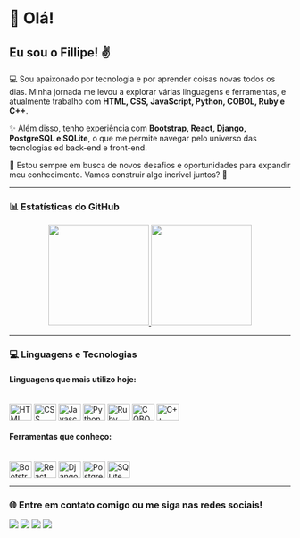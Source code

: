 # 🖖 **Olá!** 
## Eu sou o Fillipe! ✌

💻 Sou apaixonado por tecnologia e por aprender coisas novas todos os dias. Minha jornada me levou a explorar várias linguagens e ferramentas, e atualmente trabalho com **HTML, CSS, JavaScript, Python, COBOL, Ruby e C++**.  

✨ Além disso, tenho experiência com **Bootstrap, React, Django, PostgreSQL e SQLite**, o que me permite navegar pelo universo das tecnologias ed back-end e front-end.  

🌱 Estou sempre em busca de novos desafios e oportunidades para expandir meu conhecimento. Vamos construir algo incrível juntos? 🚀  

---

### 📊 **Estatísticas do GitHub**
<div align="center">
  <a href="https://github.com/Captain-not-so-obvious">
    <img height="180em" src="https://github-readme-stats.vercel.app/api?username=Captain-not-so-obvious&show_icons=true&theme=synthwave&include_all_commits=true&count_private=true"/>
    <img height="180em" src="https://github-readme-stats.vercel.app/api/top-langs/?username=Captain-not-so-obvious&layout=compact&langs_count=7&theme=synthwave"/>
  </a>
</div>

---

### 💻 **Linguagens e Tecnologias**
#### **Linguagens que mais utilizo hoje:**
<div style="display: inline-block"><br>
  <img align="center" alt="HTML logo" height="30" width="40" src="https://cdn.jsdelivr.net/gh/devicons/devicon@latest/icons/html5/html5-original.svg" />
  <img align="center" alt="CSS logo" height="30" width="40" src="https://cdn.jsdelivr.net/gh/devicons/devicon@latest/icons/css3/css3-original.svg" />
  <img align="center" alt="Javascript logo" height="30" width="40" src="https://cdn.jsdelivr.net/gh/devicons/devicon@latest/icons/javascript/javascript-original.svg" /> 
  <img align="center" alt="Python logo" height="30" width="40" src="https://cdn.jsdelivr.net/gh/devicons/devicon@latest/icons/python/python-original.svg" />
 <img align="center" alt="Ruby Logo" height="30" width="40" src="https://cdn.jsdelivr.net/gh/devicons/devicon@latest/icons/ruby/ruby-original.svg" />
  <img align="center" alt="COBOL Logo" height="30" width="40" src="https://www.svgrepo.com/show/373510/cobol.svg" />
  <img align="center" alt="C++ Logo" height="30" width="40" src="https://cdn.jsdelivr.net/gh/devicons/devicon@latest/icons/cplusplus/cplusplus-original.svg" />
</div>

#### **Ferramentas que conheço:**
<div style="display: inline-block"><br>
<img align="center" alt="Bootstrap Logo" height="30" width="40" src="https://cdn.jsdelivr.net/gh/devicons/devicon@latest/icons/bootstrap/bootstrap-original.svg" />
<img align="center" alt="React Logo" height="30" width="40" src="https://cdn.jsdelivr.net/gh/devicons/devicon@latest/icons/react/react-original.svg" />
<img align="center" alt="Django Logo" height="30" width="40" src="https://cdn.jsdelivr.net/gh/devicons/devicon@latest/icons/django/django-plain.svg" />
<img align="center" alt="Postgre Logo" height="30" width="40" src="https://cdn.jsdelivr.net/gh/devicons/devicon@latest/icons/postgresql/postgresql-original.svg" />
<img align="center" alt="SQLite Logo" height="30" width="40" src="https://cdn.jsdelivr.net/gh/devicons/devicon@latest/icons/sqlite/sqlite-original.svg" />
</div>

---

### 🌐 **Entre em contato comigo ou me siga nas redes sociais!**
<div>
  <a href="https://www.instagram.com/eu_sou_o_fillipe/" target="_blank"><img src="https://img.shields.io/badge/Instagram-E4405F?style=for-the-badge&logo=instagram&logoColor=white" target="_blank"></a>
  <a href="https://www.linkedin.com/in/fillipe-moreira-33aa83180/" target="_blank"><img src="https://img.shields.io/badge/LinkedIn-0077B5?style=for-the-badge&logo=linkedin&logoColor=white" target="_blank"></a>
  <a href="https://open.spotify.com/user/22nkaf7cp5g3g4bd5si5ixo7q" target="_blank"><img src="https://img.shields.io/badge/Spotify-1ED760?&style=for-the-badge&logo=spotify&logoColor=white" target="_blank"></a>
  <a href="mailto:fillipemoreira979@gmail.com" target="_blank"><img src="https://img.shields.io/badge/Gmail-D14836?style=for-the-badge&logo=gmail&logoColor=white" target="_blank"></a>
</div>
